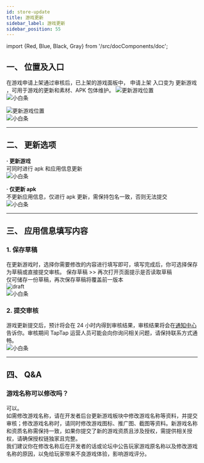 ```yaml
---
id: store-update
title: 游戏更新
sidebar_label: 游戏更新
sidebar_position: 55
---
```

import {Red, Blue, Black, Gray} from '/src/docComponents/doc';


## **一、 位置及入口**  
在游戏申请上架通过审核后，已上架的游戏面板中，<Blue> 申请上架 </Blue>入口变为 <Blue> 更新游戏 </Blue>，可用于游戏的更新和素材、APK 包体维护。
![更新游戏位置](https://img.tapimg.com/market/images/40a9b47236195e95bdb37aafb8a4214d.png)  
![小白条](https://img.tapimg.com/market/images/c53d78b9b120276b53f82aebb0d01537.png)  

![更新游戏位置](https://img.tapimg.com/market/images/f26d7ea7dd7a94b5837a042d65e29674.png)  
![小白条](https://img.tapimg.com/market/images/c53d78b9b120276b53f82aebb0d01537.png)  

---

## **二、 更新选项**  

**· 更新游戏**  
可同时进行 apk 和应用信息更新  
![小白条](https://img.tapimg.com/market/images/c53d78b9b120276b53f82aebb0d01537.png)  

**· 仅更新 apk**  
不更新应用信息，仅进行 apk 更新，需保持包名一致，否则无法提交  
![小白条](https://img.tapimg.com/market/images/c53d78b9b120276b53f82aebb0d01537.png)  

---

## **三、 应用信息填写内容**  

### **1. 保存草稿**  
在更新游戏时，选择你需要修改的内容进行填写即可，填写完成后，你可选择保存为草稿或直接提交审核。
保存草稿 >> 再次打开页面提示是否读取草稿  
仅可储存一份草稿，再次保存草稿将覆盖前一版本  
![draft](https://img.tapimg.com/market/images/749d3b877fe95e142ec8c63f46b40ef4.png)  
![小白条](https://img.tapimg.com/market/images/c53d78b9b120276b53f82aebb0d01537.png)  

### **2. 提交审核**  
游戏更新提交后，预计将会在 24 小时内得到审核结果，审核结果将会在[通知中心](https://www.taptap.com/notifications?type=4&show_type=inbox)告诉你。审核期间 TapTap 运营人员可能会向你询问相关问题，请保持联系方式通畅。    
![小白条](https://img.tapimg.com/market/images/c53d78b9b120276b53f82aebb0d01537.png)  

---

## **四、 Q&A**  

### **游戏名称可以修改吗？**  
可以。  
如需修改游戏名称，请在开发者后台<Blue>更新游戏</Blue>板块中修改游戏名称等资料，并提交审核；修改游戏名称时，请同时修改游戏图标、推广图、截图等资料。新游戏名称和资质名称需保持一致，如果你提交了新的游戏资质且涉及授权，需提供相关授权，请确保授权链独家且完整。  
我们建议你在修改名称后在开发者的话或论坛中公告玩家游戏原名称以及修改游戏名称的原因，以免给玩家带来不良游戏体验，影响游戏评分。
